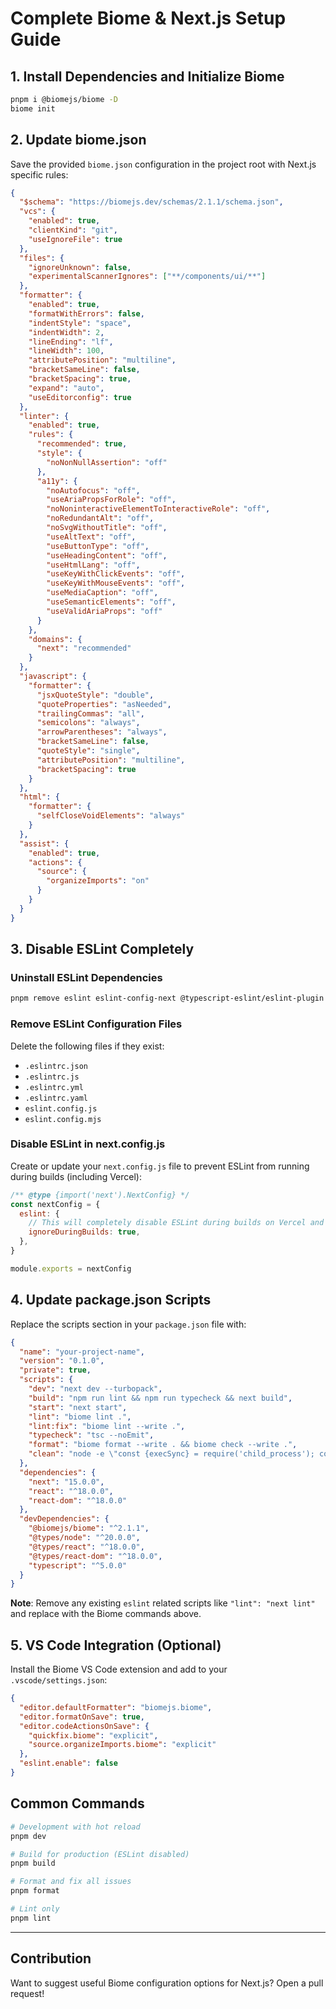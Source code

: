 # Complete Biome & Next.js Setup Guide

## 1. Install Dependencies and Initialize Biome
```bash
pnpm i @biomejs/biome -D  
biome init
```

## 2. Update biome.json
Save the provided `biome.json` configuration in the project root with Next.js specific rules:

```json
{
  "$schema": "https://biomejs.dev/schemas/2.1.1/schema.json",
  "vcs": {
    "enabled": true,
    "clientKind": "git",
    "useIgnoreFile": true
  },
  "files": {
    "ignoreUnknown": false,
    "experimentalScannerIgnores": ["**/components/ui/**"]
  },
  "formatter": {
    "enabled": true,
    "formatWithErrors": false,
    "indentStyle": "space",
    "indentWidth": 2,
    "lineEnding": "lf",
    "lineWidth": 100,
    "attributePosition": "multiline",
    "bracketSameLine": false,
    "bracketSpacing": true,
    "expand": "auto",
    "useEditorconfig": true
  },
  "linter": {
    "enabled": true,
    "rules": {
      "recommended": true,
      "style": {
        "noNonNullAssertion": "off"
      },
      "a11y": {
        "noAutofocus": "off",
        "useAriaPropsForRole": "off",
        "noNoninteractiveElementToInteractiveRole": "off",
        "noRedundantAlt": "off",
        "noSvgWithoutTitle": "off",
        "useAltText": "off",
        "useButtonType": "off",
        "useHeadingContent": "off",
        "useHtmlLang": "off",
        "useKeyWithClickEvents": "off",
        "useKeyWithMouseEvents": "off",
        "useMediaCaption": "off",
        "useSemanticElements": "off",
        "useValidAriaProps": "off"
      }
    },
    "domains": {
      "next": "recommended"
    }
  },
  "javascript": {
    "formatter": {
      "jsxQuoteStyle": "double",
      "quoteProperties": "asNeeded",
      "trailingCommas": "all",
      "semicolons": "always",
      "arrowParentheses": "always",
      "bracketSameLine": false,
      "quoteStyle": "single",
      "attributePosition": "multiline",
      "bracketSpacing": true
    }
  },
  "html": {
    "formatter": {
      "selfCloseVoidElements": "always"
    }
  },
  "assist": {
    "enabled": true,
    "actions": {
      "source": {
        "organizeImports": "on"
      }
    }
  }
}


```

## 3. Disable ESLint Completely

### Uninstall ESLint Dependencies
```bash
pnpm remove eslint eslint-config-next @typescript-eslint/eslint-plugin @typescript-eslint/parser
```

### Remove ESLint Configuration Files
Delete the following files if they exist:
- `.eslintrc.json`
- `.eslintrc.js`
- `.eslintrc.yml`
- `.eslintrc.yaml`
- `eslint.config.js`
- `eslint.config.mjs`

### Disable ESLint in next.config.js
Create or update your `next.config.js` file to prevent ESLint from running during builds (including Vercel):

```javascript
/** @type {import('next').NextConfig} */
const nextConfig = {
  eslint: {
    // This will completely disable ESLint during builds on Vercel and locally
    ignoreDuringBuilds: true,
  },
}

module.exports = nextConfig
```

## 4. Update package.json Scripts
Replace the scripts section in your `package.json` file with:

```json
{
  "name": "your-project-name",
  "version": "0.1.0",
  "private": true,
  "scripts": {
    "dev": "next dev --turbopack",
    "build": "npm run lint && npm run typecheck && next build",
    "start": "next start",
    "lint": "biome lint .",
    "lint:fix": "biome lint --write .",
    "typecheck": "tsc --noEmit",
    "format": "biome format --write . && biome check --write .",
    "clean": "node -e \"const {execSync} = require('child_process'); const isWin = process.platform === 'win32'; execSync(isWin ? 'rd /s /q .next && rd /s /q node_modules' : 'rm -rf .next node_modules');\""
  },
  "dependencies": {
    "next": "15.0.0",
    "react": "^18.0.0",
    "react-dom": "^18.0.0"
  },
  "devDependencies": {
    "@biomejs/biome": "^2.1.1",
    "@types/node": "^20.0.0",
    "@types/react": "^18.0.0",
    "@types/react-dom": "^18.0.0",
    "typescript": "^5.0.0"
  }
}
```

**Note**: Remove any existing `eslint` related scripts like `"lint": "next lint"` and replace with the Biome commands above.

## 5. VS Code Integration (Optional)
Install the Biome VS Code extension and add to your `.vscode/settings.json`:

```json
{
  "editor.defaultFormatter": "biomejs.biome",
  "editor.formatOnSave": true,
  "editor.codeActionsOnSave": {
    "quickfix.biome": "explicit",
    "source.organizeImports.biome": "explicit"
  },
  "eslint.enable": false
}
```

## Common Commands

```bash
# Development with hot reload
pnpm dev

# Build for production (ESLint disabled)
pnpm build

# Format and fix all issues
pnpm format

# Lint only
pnpm lint
```

---

## Contribution
Want to suggest useful Biome configuration options for Next.js? Open a pull request!
